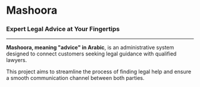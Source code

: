 # Mashoora
### Expert Legal Advice at Your Fingertips

---
**Mashoora, meaning "advice" in Arabic**, is an administrative system designed to connect customers seeking legal guidance with qualified lawyers.

This project aims to streamline the process of finding legal help and ensure a smooth communication channel between both parties.
